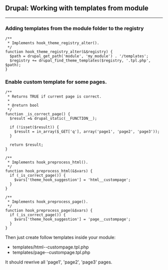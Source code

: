 ## Drupal: Working with templates from module
- - -
### Adding templates from the module folder to the registry

    /**
     * Implements hook_theme_registry_alter().
     */
    function hook_theme_registry_alter(&$registry) {
      $path = drupal_get_path('module', 'my_module') . '/templates';
      $registry += drupal_find_theme_templates($registry, '.tpl.php', $path);
    }

### Enable custom template for some pages.

    /**
     * Returns TRUE if current page is correct.
     *
     * @return bool
     */
    function _is_correct_page() {
      $result =& drupal_static(__FUNCTION__);
    
      if (!isset($result)) {
        $result = in_array($_GET['q'], array('page1', 'page2', 'page3'));
      }
    
      return $result;
    }
    
    /**
     * Implements hook_preprocess_html().
     */
    function hook_preprocess_html(&$vars) {
      if (_is_correct_page()) {
        $vars['theme_hook_suggestion'] = 'html__custompage';
      }
    }
    
    /**
     * Implements hook_preprocess_page().
     */
    function hook_preprocess_page(&$vars) {
      if (_is_correct_page()) {
        $vars['theme_hook_suggestion'] = 'page__custompage';
      }
    }
    
Then just create follow templates inside your module:
* templates/html--custompage.tpl.php
* templates/page--custompage.tpl.php
 
It should rewrive all 'page1', 'page2', 'page3' pages.

